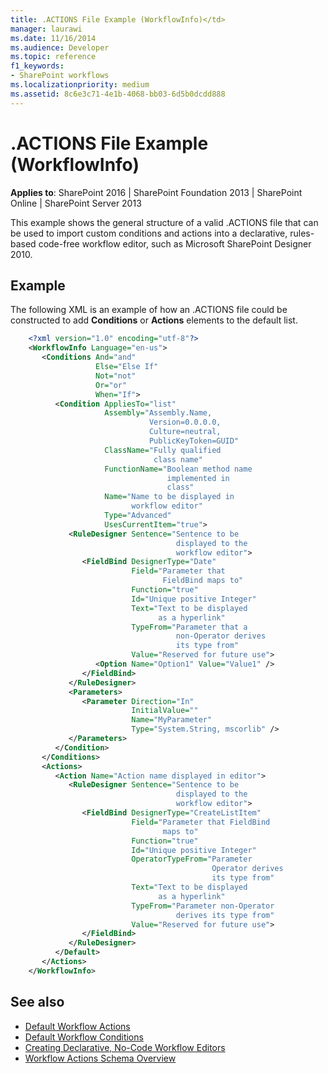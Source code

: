 ```yaml
---
title: .ACTIONS File Example (WorkflowInfo)</td>
manager: laurawi
ms.date: 11/16/2014
ms.audience: Developer
ms.topic: reference
f1_keywords:
- SharePoint workflows
ms.localizationpriority: medium
ms.assetid: 8c6e3c71-4e1b-4068-bb03-6d5b0dcdd888
---
```


# .ACTIONS File Example (WorkflowInfo)</td>

**Applies to**: SharePoint 2016 | SharePoint Foundation 2013 | SharePoint Online | SharePoint Server 2013

This example shows the general structure of a valid .ACTIONS file that can be used to import custom conditions and actions into a declarative, rules-based code-free workflow editor, such as Microsoft SharePoint Designer 2010.

## Example

The following XML is an example of how an .ACTIONS file could be constructed to add **Conditions** or **Actions** elements to the default list.

```XML
    <?xml version="1.0" encoding="utf-8"?>
    <WorkflowInfo Language="en-us">
       <Conditions And="and"
                   Else="Else If"
                   Not="not"
                   Or="or"
                   When="If">
          <Condition AppliesTo="list"
                     Assembly="Assembly.Name,
                               Version=0.0.0.0,
                               Culture=neutral,
                               PublicKeyToken=GUID"
                     ClassName="Fully qualified
                                class name"
                     FunctionName="Boolean method name
                                   implemented in
                                   class"
                     Name="Name to be displayed in
                           workflow editor"
                     Type="Advanced"
                     UsesCurrentItem="true">
             <RuleDesigner Sentence="Sentence to be
                                     displayed to the
                                     workflow editor">
                <FieldBind DesignerType="Date"
                           Field="Parameter that
                                  FieldBind maps to"
                           Function="true"
                           Id="Unique positive Integer"
                           Text="Text to be displayed
                                 as a hyperlink"
                           TypeFrom="Parameter that a
                                     non-Operator derives
                                     its type from"
                           Value="Reserved for future use">
                   <Option Name="Option1" Value="Value1" />
                </FieldBind>
             </RuleDesigner>
             <Parameters>
                <Parameter Direction="In"
                           InitialValue=""
                           Name="MyParameter"
                           Type="System.String, mscorlib" />
             </Parameters>
          </Condition>
       </Conditions>
       <Actions>
          <Action Name="Action name displayed in editor">
             <RuleDesigner Sentence="Sentence to be
                                     displayed to the
                                     workflow editor">
                <FieldBind DesignerType="CreateListItem"
                           Field="Parameter that FieldBind
                                  maps to"
                           Function="true"
                           Id="Unique positive Integer"
                           OperatorTypeFrom="Parameter
                                             Operator derives
                                             its type from"
                           Text="Text to be displayed
                                 as a hyperlink"
                           TypeFrom="Parameter non-Operator
                                     derives its type from"
                           Value="Reserved for future use">
                </FieldBind>
             </RuleDesigner>
          </Default>
       </Actions>
    </WorkflowInfo>
```

## See also

- [Default Workflow Actions](default-workflow-actions-workflowinfo.md)
- [Default Workflow Conditions](default-workflow-conditions-workflowinfo.md)
- [Creating Declarative, No-Code Workflow Editors](https://msdn.microsoft.com/library/60dfda8d-e724-4d7d-9578-aa239c362dcf(Office.15).aspx)
- [Workflow Actions Schema Overview](https://msdn.microsoft.com/library/25da07cb-b228-43f2-9cdf-c8c71c3eabbb(Office.15).aspx)
